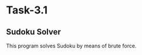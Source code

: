 Task-3.1
=============================
Sudoku Solver
-----------------------------
This program solves Sudoku by means of brute force.
